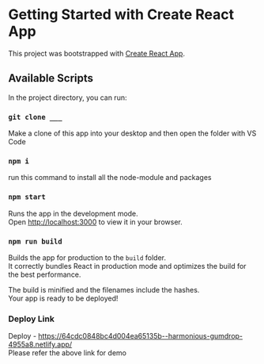 # Getting Started with Create React App

This project was bootstrapped with [Create React App](https://github.com/facebook/create-react-app).

## Available Scripts

In the project directory, you can run:

### `git clone ___`
Make a clone of this app into your desktop and then open the folder with VS Code

### `npm i`
run this command to install all the node-module and packages

### `npm start`

Runs the app in the development mode.\
Open [http://localhost:3000](http://localhost:3000) to view it in your browser.

### `npm run build`

Builds the app for production to the `build` folder.\
It correctly bundles React in production mode and optimizes the build for the best performance.

The build is minified and the filenames include the hashes.\
Your app is ready to be deployed!

### Deploy Link
Deploy - https://64cdc0848bc4d004ea65135b--harmonious-gumdrop-4955a8.netlify.app/ \
Please refer the above link for demo

